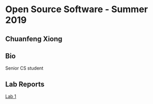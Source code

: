 # Open Source Software - Summer 2019
## Chuanfeng Xiong

## Bio
Senior CS student


## Lab Reports
[Lab 1](labs/lab-01/report.md)
